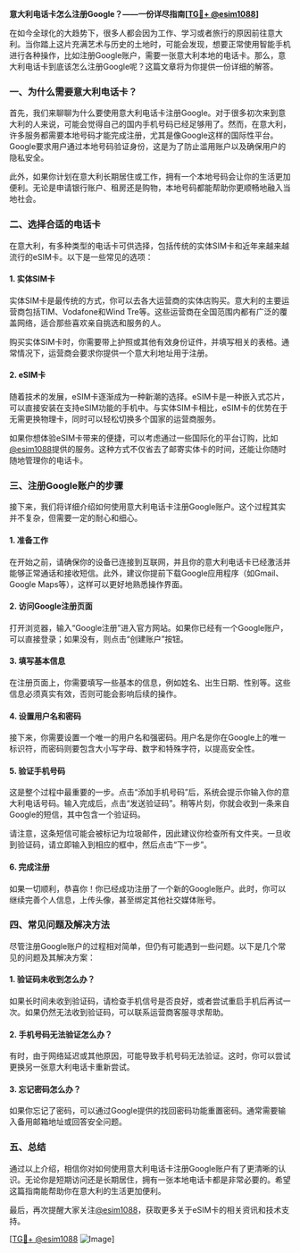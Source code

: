 **意大利电话卡怎么注册Google？——一份详尽指南[[TG💪+ @esim1088](https://t.me/s/esim1088)]**

在如今全球化的大趋势下，很多人都会因为工作、学习或者旅行的原因前往意大利。当你踏上这片充满艺术与历史的土地时，可能会发现，想要正常使用智能手机进行各种操作，比如注册Google账户，需要一张意大利本地的电话卡。那么，意大利电话卡到底该怎么注册Google呢？这篇文章将为你提供一份详细的解答。

### 一、为什么需要意大利电话卡？

首先，我们来聊聊为什么要使用意大利电话卡注册Google。对于很多初次来到意大利的人来说，可能会觉得自己的国内手机号码已经足够用了。然而，在意大利，许多服务都需要本地号码才能完成注册，尤其是像Google这样的国际性平台。Google要求用户通过本地号码验证身份，这是为了防止滥用账户以及确保用户的隐私安全。

此外，如果你计划在意大利长期居住或工作，拥有一个本地号码会让你的生活更加便利。无论是申请银行账户、租房还是购物，本地号码都能帮助你更顺畅地融入当地社会。

### 二、选择合适的电话卡

在意大利，有多种类型的电话卡可供选择，包括传统的实体SIM卡和近年来越来越流行的eSIM卡。以下是一些常见的选项：

#### 1. 实体SIM卡
实体SIM卡是最传统的方式，你可以去各大运营商的实体店购买。意大利的主要运营商包括TIM、Vodafone和Wind Tre等。这些运营商在全国范围内都有广泛的覆盖网络，适合那些喜欢亲自挑选和服务的人。

购买实体SIM卡时，你需要带上护照或其他有效身份证件，并填写相关的表格。通常情况下，运营商会要求你提供一个意大利地址用于注册。

#### 2. eSIM卡
随着技术的发展，eSIM卡逐渐成为一种新潮的选择。eSIM卡是一种嵌入式芯片，可以直接安装在支持eSIM功能的手机中。与实体SIM卡相比，eSIM卡的优势在于无需更换物理卡，同时可以轻松切换多个国家的运营商服务。

如果你想体验eSIM卡带来的便捷，可以考虑通过一些国际化的平台订购，比如[@esim1088](https://t.me/s/esim1088)提供的服务。这种方式不仅省去了邮寄实体卡的时间，还能让你随时随地管理你的电话卡。

### 三、注册Google账户的步骤

接下来，我们将详细介绍如何使用意大利电话卡注册Google账户。这个过程其实并不复杂，但需要一定的耐心和细心。

#### 1. 准备工作
在开始之前，请确保你的设备已连接到互联网，并且你的意大利电话卡已经激活并能够正常通话和接收短信。此外，建议你提前下载Google应用程序（如Gmail、Google Maps等），这样可以更好地熟悉操作界面。

#### 2. 访问Google注册页面
打开浏览器，输入“Google注册”进入官方网站。如果你已经有一个Google账户，可以直接登录；如果没有，则点击“创建账户”按钮。

#### 3. 填写基本信息
在注册页面上，你需要填写一些基本的信息，例如姓名、出生日期、性别等。这些信息必须真实有效，否则可能会影响后续的操作。

#### 4. 设置用户名和密码
接下来，你需要设置一个唯一的用户名和强密码。用户名是你在Google上的唯一标识符，而密码则要包含大小写字母、数字和特殊字符，以提高安全性。

#### 5. 验证手机号码
这是整个过程中最重要的一步。点击“添加手机号码”后，系统会提示你输入你的意大利电话号码。输入完成后，点击“发送验证码”。稍等片刻，你就会收到一条来自Google的短信，其中包含一个验证码。

请注意，这条短信可能会被标记为垃圾邮件，因此建议你检查所有文件夹。一旦收到验证码，请立即输入到相应的框中，然后点击“下一步”。

#### 6. 完成注册
如果一切顺利，恭喜你！你已经成功注册了一个新的Google账户。此时，你可以继续完善个人信息，上传头像，甚至绑定其他社交媒体账号。

### 四、常见问题及解决方法

尽管注册Google账户的过程相对简单，但仍有可能遇到一些问题。以下是几个常见的问题及其解决方案：

#### 1. 验证码未收到怎么办？
如果长时间未收到验证码，请检查手机信号是否良好，或者尝试重启手机后再试一次。如果仍然无法收到验证码，可以联系运营商客服寻求帮助。

#### 2. 手机号码无法验证怎么办？
有时，由于网络延迟或其他原因，可能导致手机号码无法验证。这时，你可以尝试更换另一张意大利电话卡重新尝试。

#### 3. 忘记密码怎么办？
如果你忘记了密码，可以通过Google提供的找回密码功能重置密码。通常需要输入备用邮箱地址或回答安全问题。

### 五、总结

通过以上介绍，相信你对如何使用意大利电话卡注册Google账户有了更清晰的认识。无论你是短期访问还是长期居住，拥有一张本地电话卡都是非常必要的。希望这篇指南能帮助你在意大利的生活更加便利。

最后，再次提醒大家关注[@esim1088](https://t.me/s/esim1088)，获取更多关于eSIM卡的相关资讯和技术支持。

[[TG💪+ @esim1088](https://t.me/s/esim1088) ![Image](https://i.postimg.cc/4NQfJmqS/Snipaste-2025-05-13-00-14-12.png)]